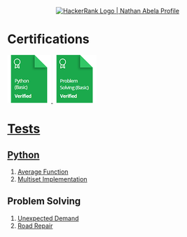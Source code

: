 <p align="center">
    <a href="https://www.hackerrank.com/nathanabela7">
        <img alt="HackerRank Logo | Nathan Abela Profile" src="https://hrcdn.net/fcore/assets/brand/typemark_60x200-7435b42d20.svg" >
    </a>
</p>

# Certifications

<a href="https://www.hackerrank.com/certificates/c1e1ec18120">
    <img src="images/python_basic_skill.png" alt="Python (Basic) Certificate"/>

<a href="https://www.hackerrank.com/certificates/f1f5cc21afdb">
    <img src="images/problem_solving_basic_skill.png" alt="Python (Basic) Certificate"/>

# Tests
## Python
1. [Average Function]()
2. [Multiset Implementation]()

## Problem Solving
1. [Unexpected Demand]()
2. [Road Repair]()